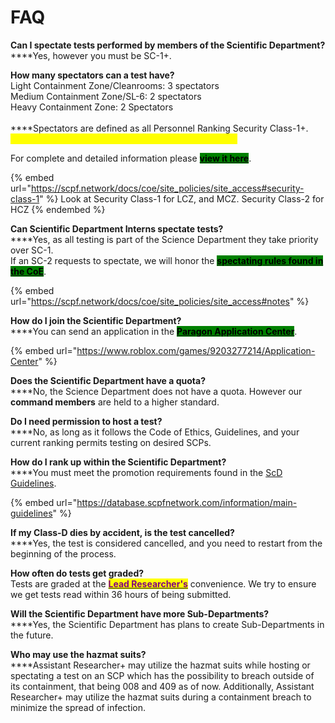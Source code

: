 # FAQ

**Can I spectate tests performed by members of the Scientific Department?**\
****Yes, however you must be SC-1+.

**How many spectators can a test have?**\
Light Containment Zone/Cleanrooms: 3 spectators\
Medium Containment Zone/SL-6: 2 spectators\
Heavy Containment Zone: 2 Spectators\
\
****Spectators are defined as all Personnel Ranking Security Class-1+.\
<mark style="color:yellow;">**Group Tests hosted by ScD are exempt from this rule.**</mark>

For complete and detailed information please [<mark style="background-color:green;">**view it here**</mark>](https://scpf.network/docs/coe/site\_policies/site\_access#security-class-1).

{% embed url="https://scpf.network/docs/coe/site_policies/site_access#security-class-1" %}
Look at Security Class-1 for LCZ, and MCZ. Security Class-2 for HCZ
{% endembed %}

**Can Scientific Department Interns spectate tests?**\
****Yes, as all testing is part of the Science Department they take priority over SC-1.\
If an SC-2 requests to spectate, we will honor the [<mark style="background-color:green;">**spectating rules found in the CoE**</mark>](https://scpf.network/docs/coe/site\_policies/site\_access#notes).

{% embed url="https://scpf.network/docs/coe/site_policies/site_access#notes" %}

**How do I join the Scientific Department?**\
****You can send an application in the [<mark style="background-color:green;">**Paragon Application Center**</mark>](https://www.roblox.com/games/9203277214/Application-Center).

{% embed url="https://www.roblox.com/games/9203277214/Application-Center" %}

**Does the Scientific Department have a quota?**\
****No, the Science Department does not have a quota. However our **command members** are held to a higher standard.

**Do I need permission to host a test?**\
****No, as long as it follows the Code of Ethics, Guidelines, and your current ranking permits testing on desired SCPs.

**How do I rank up within the Scientific Department?**\
****You must meet the promotion requirements found in the [ScD Guidelines](main-guidelines.md).

{% embed url="https://database.scpfnetwork.com/information/main-guidelines" %}

**If my Class-D dies by accident, is the test cancelled?**\
****Yes, the test is considered cancelled, and you need to restart from the beginning of the process.

**How often do tests get graded?**\
Tests are graded at the [<mark style="color:purple;">**Lead Researcher's**</mark>](../induction/authors.md#lead-researchers) convenience. We try to ensure we get tests read within 36 hours of being submitted.

**Will the Scientific Department have more Sub-Departments?**\
****Yes, the Scientific Department has plans to create Sub-Departments in the future.

**Who may use the hazmat suits?**\
****Assistant Researcher+ may utilize the hazmat suits while hosting or spectating a test on an SCP which has the possibility to breach outside of its containment, that being 008 and 409 as of now. Additionally, Assistant Researcher+ may utilize the hazmat suits during a containment breach to minimize the spread of infection.
